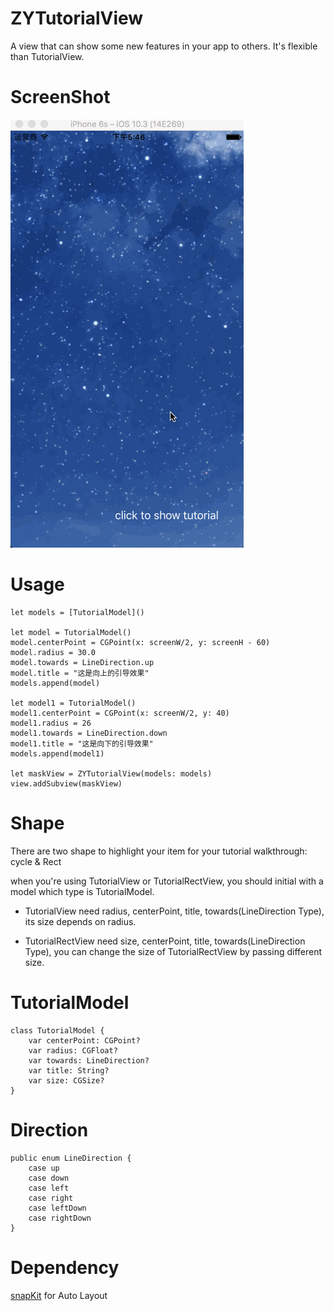 # ZYTutorialView
A view that can show some new features in your app to others. It's flexible than TutorialView.

# ScreenShot
![image](https://github.com/zhiyuanFan/ZYTutorialView/raw/master/screenshot.gif)

# Usage
```
let models = [TutorialModel]()

let model = TutorialModel()
model.centerPoint = CGPoint(x: screenW/2, y: screenH - 60)
model.radius = 30.0
model.towards = LineDirection.up
model.title = "这是向上的引导效果"
models.append(model)

let model1 = TutorialModel()
model1.centerPoint = CGPoint(x: screenW/2, y: 40)
model1.radius = 26
model1.towards = LineDirection.down
model1.title = "这是向下的引导效果"
models.append(model1)

let maskView = ZYTutorialView(models: models)
view.addSubview(maskView)
```


# Shape
There are two shape to highlight your item for your tutorial walkthrough: cycle & Rect

when you're using TutorialView or TutorialRectView, you should initial with a model which type is TutorialModel.

 * TutorialView need radius, centerPoint, title, towards(LineDirection Type), its size depends on radius.

 * TutorialRectView need size, centerPoint, title, towards(LineDirection Type), you can change the size of TutorialRectView by passing different size.
 
 

# TutorialModel
```
class TutorialModel {
    var centerPoint: CGPoint?
    var radius: CGFloat?
    var towards: LineDirection?
    var title: String?
    var size: CGSize?
}
```

# Direction
```
public enum LineDirection {
    case up
    case down
    case left
    case right
    case leftDown
    case rightDown
}
```

# Dependency
[snapKit](https://github.com/SnapKit/SnapKit) for Auto Layout




